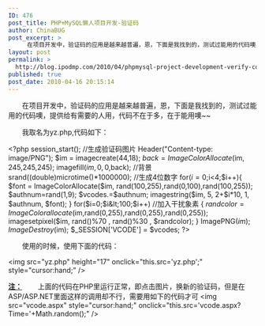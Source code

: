 ```yaml
---
ID: 476
post_title: PHP+MySQL懒人项目开发-验证码
author: ChinaBUG
post_excerpt: >
  　　在项目开发中，验证码的应用是越来越普遍，恩，下面是我找到的，测试过能用的代码噢，提供给有需要的人用，代码不在于多，在于能用噢~~
layout: post
permalink: >
  http://blog.ipodmp.com/2010/04/phpmysql-project-development-verify-code.html
published: true
post_date: 2010-04-16 20:15:14
---
```

　　在项目开发中，验证码的应用是越来越普遍，恩，下面是我找到的，测试过能用的代码噢，提供给有需要的人用，代码不在于多，在于能用噢~~

　　我取名为yz.php,代码如下：

&lt;?php
session_start();
//生成验证码图片
Header("Content-type: image/PNG");
$im = imagecreate(44,18);
$back = ImageColorAllocate($im, 245,245,245);
imagefill($im,0,0,$back); //背景
srand((double)microtime()*1000000);
//生成4位数字
for($i=0;$i&lt;4;$i++){
$font = ImageColorAllocate($im, rand(100,255),rand(0,100),rand(100,255));
$authnum=rand(1,9);
$vcodes.=$authnum;
imagestring($im, 5, 2+$i*10, 1, $authnum, $font);
}
for($i=0;$i&lt;100;$i++) //加入干扰象素
{
$randcolor = ImageColorallocate($im,rand(0,255),rand(0,255),rand(0,255));
imagesetpixel($im, rand()%70 , rand()%30 , $randcolor);
}
ImagePNG($im);
ImageDestroy($im);
$_SESSION['VCODE'] = $vcodes;
?&gt;

　　使用的时候，使用下面的代码：

&lt;img src="yz.php" height="17" onclick="this.src='yz.php';" style="cursor:hand;" /&gt;

<strong><span style="text-decoration: underline;">注：</span></strong>
　　上面的代码在PHP里运行正常，即点击图片，换新的验证码，但是在ASP/ASP.NET里面这样的调用却不行，需要用如下的代码才可
&lt;img src="vcode.aspx" style="cursor:hand;" onclick="this.src='vcode.aspx?Time='+Math.random();" /&gt;